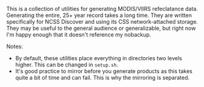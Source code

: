 This is a collection of utilities for generating MODIS/VIIRS refeclatance data.
Generating the entire, 25+ year record takes a long time. They are written
specifically for NCSS Discover and using its CSS network-attached storage.
They may be useful to the general audience or generalizable, but right now I'm
happy enough that it doesn't reference my nobackup.

Notes:
- By default, these utilities place everything in directories two levels
  higher. This can be changed in `setup.sh`.
- It's good practice to mirror before you generate products as this takes quite
  a bit of time and can fail. This is why the mirroring is separated.
